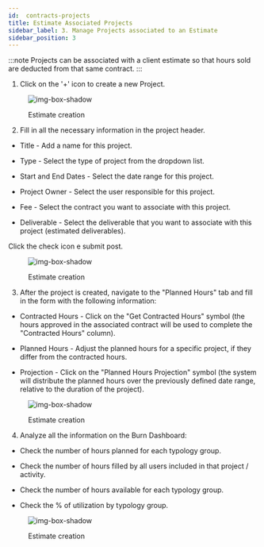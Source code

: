 ```yaml
---
id:  contracts-projects
title: Estimate Associated Projects
sidebar_label: 3. Manage Projects associated to an Estimate
sidebar_position: 3
---
```


:::note
Projects can be associated with a client estimate so that hours sold are deducted from that same contract.
:::

1. Click on the '+' icon to create a new Project.

<figure>

![img-box-shadow](/img/university/contracts/university-contracts-projects-1.png)
<figcaption>Estimate creation</figcaption>
</figure>

2. Fill in all the necessary information in the project header.

- Title - Add a name for this project.

- Type - Select the type of project from the dropdown list.

- Start and End Dates - Select the date range for this project.

- Project Owner - Select the user responsible for this project.

- Fee - Select the contract you want to associate with this project.

- Deliverable - Select the deliverable that you want to associate with this project (estimated deliverables).

Click the check icon e submit post.


<figure>

![img-box-shadow](/img/university/contracts/university-contracts-projects-2.png)
<figcaption>Estimate creation</figcaption>
</figure>


3. After the project is created, navigate to the "Planned Hours" tab and fill in the form with the following information:

- Contracted Hours - Click on the "Get Contracted Hours" symbol (the hours approved in the associated contract will be used to complete the "Contracted Hours" column).

- Planned Hours - Adjust the planned hours for a specific project, if they differ from the contracted hours.

- Projection - Click on the "Planned Hours Projection" symbol (the system will distribute the planned hours over the previously defined date range, relative to the duration of the project).



<figure>

![img-box-shadow](/img/university/contracts/university-contracts-projects-3.png)
<figcaption>Estimate creation</figcaption>
</figure>

4. Analyze all the information on the Burn Dashboard:

- Check the number of hours planned for each typology group.

- Check the number of hours filled by all users included in that project / activity.

- Check the number of hours available for each typology group.

- Check the % of utilization by typology group.


<figure>

![img-box-shadow](/img/university/contracts/university-contracts-projects-4.png)
<figcaption>Estimate creation</figcaption>
</figure>
